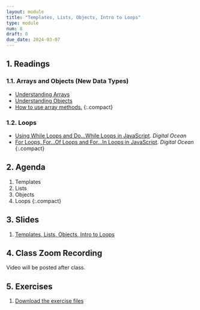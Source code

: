 ```yaml
---
layout: module
title: "Templates, Lists, Objects, Intro to Loops"
type: module
num: 8
draft: 0
due_date: 2024-03-07
---
```


## 1. Readings

### 1.1. Arrays and Objects (New Data Types)
* <a href="https://www.digitalocean.com/community/tutorials/understanding-arrays-in-javascript" target="_blank">Understanding Arrays</a>
* <a href="https://www.digitalocean.com/community/tutorials/understanding-objects-in-javascript" target="_blank">Understanding Objects</a>
* <a href="https://www.digitalocean.com/community/tutorials/how-to-use-array-methods-in-javascript-mutator-methods" target="_blank">How to use array methods.</a>
{:.compact}

### 1.2. Loops
* <a href="https://www.digitalocean.com/community/tutorials/using-while-loops-and-do-while-loops-in-javascript" target="_blank">Using While Loops and Do...While Loops in JavaScript</a>. <em>Digital Ocean</em>  
* <a href="https://www.digitalocean.com/community/tutorials/for-loops-for-of-loops-and-for-in-loops-in-javascript" target="_blank">For Loops, For...Of Loops and For...In Loops in JavaScript</a>. <em>Digital Ocean</em>  
{:.compact}

## 2. Agenda
1. Templates
1. Lists
1. Objects
1. Loops
{:.compact}

## 3. Slides
1. <a href="https://docs.google.com/presentation/d/1G3fRLCHPv4Yw5hhS1_xILMAnbHE90-e0wNfl9uxQjro/edit?usp=sharing" target="_blank">Templates, Lists, Objects, Intro to Loops</a>

## 4. Class Zoom Recording
Video will be posted after class.


## 5. Exercises
1. <a href="../course-files/exercises/week08.zip" target="_blank">Download the exercise files</a>